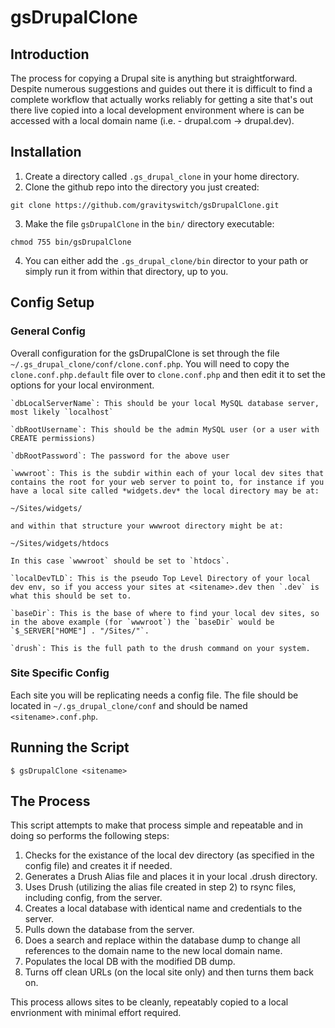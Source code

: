 # gsDrupalClone

## Introduction
The process for copying a Drupal site is anything but straightforward.  Despite numerous suggestions and guides out there it is difficult to find a complete workflow that actually works reliably for getting a site that's out there live copied into a local development environment where is can be accessed with a local domain name (i.e. - drupal.com -> drupal.dev).

## Installation
  1. Create a directory called `.gs_drupal_clone` in your home directory.
  2. Clone the github repo into the directory you just created:
  ```
  git clone https://github.com/gravityswitch/gsDrupalClone.git
  ```
  3. Make the file `gsDrupalClone` in the `bin/` directory executable:
  ```
  chmod 755 bin/gsDrupalClone
  ```
  4. You can either add the `.gs_drupal_clone/bin` director to your path or simply run it from within that directory, up to you.

## Config Setup

### General Config
Overall configuration for the gsDrupalClone is set through the file `~/.gs_drupal_clone/conf/clone.conf.php`.  You will need to copy the `clone.conf.php.default` file over to `clone.conf.php` and then edit it to set the options for your local environment.

    `dbLocalServerName`: This should be your local MySQL database server, most likely `localhost`
  
    `dbRootUsername`: This should be the admin MySQL user (or a user with CREATE permissions)
  
    `dbRootPassword`: The password for the above user
    
    `wwwroot`: This is the subdir within each of your local dev sites that contains the root for your web server to point to, for instance if you have a local site called *widgets.dev* the local directory may be at:
  ```
  ~/Sites/widgets/
  ```
    and within that structure your wwwroot directory might be at:
  ```
  ~/Sites/widgets/htdocs
  ```
    In this case `wwwroot` should be set to `htdocs`.
    
    `localDevTLD`: This is the pseudo Top Level Directory of your local dev env, so if you access your sites at <sitename>.dev then `.dev` is what this should be set to.
    
    `baseDir`: This is the base of where to find your local dev sites, so in the above example (for `wwwroot`) the `baseDir` would be `$_SERVER["HOME"] . "/Sites/"`.
    
    `drush`: This is the full path to the drush command on your system.


### Site Specific Config
Each site you will be replicating needs a config file.  The file should be located in `~/.gs_drupal_clone/conf` and should be named `<sitename>.conf.php`.

## Running the Script
```
$ gsDrupalClone <sitename>
```

## The Process
This script attempts to make that process simple and repeatable and in doing so performs the following steps:

  1. Checks for the existance of the local dev directory (as specified in the config file) and creates it if needed.
  2. Generates a Drush Alias file and places it in your local .drush directory.
  3. Uses Drush (utilizing the alias file created in step 2) to rsync files, including config, from the server.
  4. Creates a local database with identical name and credentials to the server.
  5. Pulls down the database from the server.
  6. Does a search and replace within the database dump to change all references to the domain name to the new local domain name.
  7. Populates the local DB with the modified DB dump.
  8. Turns off clean URLs (on the local site only) and then turns them back on.

This process allows sites to be cleanly, repeatably copied to a local envrionment with minimal effort required.
